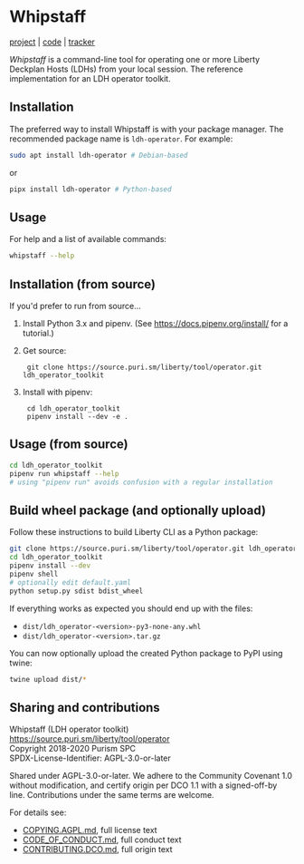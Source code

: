 # Whipstaff

[project] | [code] | [tracker]

*Whipstaff* is a command-line tool for operating one or more Liberty
Deckplan Hosts (LDHs) from your local session. The reference
implementation for an LDH operator toolkit.

## Installation

The preferred way to install Whipstaff is with your package manager.
The recommended package name is `ldh-operator`. For example:

```bash
sudo apt install ldh-operator # Debian-based
```

or

```bash
pipx install ldh-operator # Python-based
```

## Usage

For help and a list of available commands:

```bash
whipstaff --help
```

## Installation (from source)

If you'd prefer to run from source...

1. Install Python 3.x and pipenv. (See
   <https://docs.pipenv.org/install/> for a tutorial.)

2. Get source:

        git clone https://source.puri.sm/liberty/tool/operator.git ldh_operator_toolkit

3. Install with pipenv:

        cd ldh_operator_toolkit
        pipenv install --dev -e .

## Usage (from source)

```bash
cd ldh_operator_toolkit
pipenv run whipstaff --help
# using "pipenv run" avoids confusion with a regular installation
```

## Build wheel package (and optionally upload)

Follow these instructions to build Liberty CLI as a Python package:

```bash
git clone https://source.puri.sm/liberty/tool/operator.git ldh_operator_toolkit
cd ldh_operator_toolkit
pipenv install --dev
pipenv shell
# optionally edit default.yaml
python setup.py sdist bdist_wheel
```

If everything works as expected you should end up with the files:

* `dist/ldh_operator-<version>-py3-none-any.whl`
* `dist/ldh_operator-<version>.tar.gz`

You can now optionally upload the created Python package to PyPI using twine:

```bash
twine upload dist/*
```

## Sharing and contributions

Whipstaff (LDH operator toolkit)  
<https://source.puri.sm/liberty/tool/operator>  
Copyright 2018-2020 Purism SPC  
SPDX-License-Identifier: AGPL-3.0-or-later  

Shared under AGPL-3.0-or-later. We adhere to the Community Covenant
1.0 without modification, and certify origin per DCO 1.1 with a
signed-off-by line. Contributions under the same terms are welcome.

For details see:

* [COPYING.AGPL.md], full license text
* [CODE_OF_CONDUCT.md], full conduct text
* [CONTRIBUTING.DCO.md], full origin text

<!-- Links -->

[project]: https://source.puri.sm/liberty/tool/operator
[code]: https://source.puri.sm/liberty/tool/operator/tree/master
[tracker]: https://source.puri.sm/liberty/tool/operator/issues
[SETUP.md]: SETUP.md
[COPYING.AGPL.md]: COPYING.AGPL.md
[CODE_OF_CONDUCT.md]: CODE_OF_CONDUCT.md
[CONTRIBUTING.DCO.md]: CONTRIBUTING.DCO.md
[COPYING.md]: COPYING.md
[CONTRIBUTING.md]: CONTRIBUTING.md
